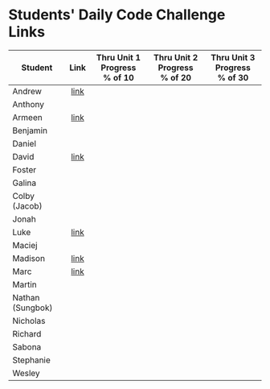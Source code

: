 # Students' Daily Code Challenge Links

| Student | Link | Thru Unit 1 Progress<br>% of 10 | Thru Unit 2 Progress<br>% of 20 | Thru Unit 3 Progress<br>% of 30|
|---|:---:|:---:|:---:|:---:|
| Andrew | [link](https://git.generalassemb.ly/parke415/daily-js-code-challenges) |  |  |  |
|Anthony|  |  |  |  |
| Armeen | [link](https://git.generalassemb.ly/armeen/daily-js-code-challenges) |  |  |  |
|Benjamin|  |  |  |  |
|Daniel|  |  |  |  |
| David | [link](https://git.generalassemb.ly/DaCo/daily-js-code-challenges) |  |  |  |
|Foster|  |  |  |  |
|Galina|  |  |  |  |
|Colby (Jacob)|  |  |  |  |
|Jonah|  |  |  |  |
| Luke | [link](https://git.generalassemb.ly/nicolinilr/daily-js-code-challenges) |  |  |  |
|Maciej|  |  |  |  |
| Madison | [link](https://git.generalassemb.ly/mlisle/daily-js-code-challenges) |  |  |  |
| Marc | [link](https://git.generalassemb.ly/1255/daily-js-code-challenges) |  |  |  |
|Martin|  |  |  |  |
|Nathan (Sungbok)|  |  |  |  |
|Nicholas|  |  |  |  |
|Richard|  |  |  |  |
|Sabona|  |  |  |  |
|Stephanie|  |  |  |  |
|Wesley|  |  |  |  |